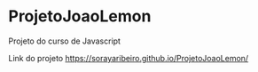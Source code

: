 # ProjetoJoaoLemon
Projeto do curso de Javascript


Link do projeto
https://sorayaribeiro.github.io/ProjetoJoaoLemon/
